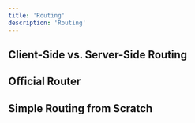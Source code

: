 ```yaml
---
title: 'Routing'
description: 'Routing'
---
```

## Client-Side vs. Server-Side Routing
## Official Router
## Simple Routing from Scratch